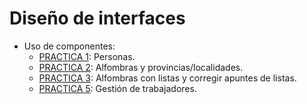 # Diseño de interfaces
+ Uso de componentes:
  + [PRACTICA 1](https://github.com/Closure13k/Entregas_DAM/tree/main/DI/UD1.PRACTICA1_AaronManuelFernandezMourelle): Personas.
  + [PRACTICA 2](https://github.com/Closure13k/Entregas_DAM/tree/main/DI/UD1.PRACTICA2_AaronManuelFernandezMourelle): Alfombras y provincias/localidades.
  + [PRACTICA 3](https://github.com/Closure13k/Entregas_DAM/tree/main/DI/UD1.PRACTICA3_AaronManuelFernandezMourelle): Alfombras con listas y corregir apuntes de listas.
  + [PRACTICA 5](): Gestión de trabajadores.